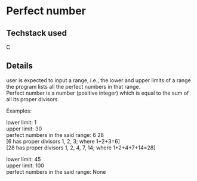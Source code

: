 # Perfect number

## Techstack used
C 

## Details
user is expected to input a range, i.e., the lower and upper limits of a range  
the program lists all the perfect numbers in that range.  
Perfect number is a number (positive integer) which is equal to the sum of all its proper divisors.  

Examples:    

lower limit: 1  
upper limit: 30  
perfect numbers in the said range:  6 28  
[6 has proper divisors 1, 2, 3; where 1+2+3=6]  
[28 has proper divisors 1, 2, 4, 7, 14; where 1+2+4+7+14=28]  

lower limit: 45  
upper limit: 100  
perfect numbers in the said range:  None